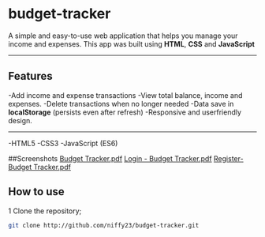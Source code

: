 # budget-tracker
A simple and easy-to-use web application that helps you manage your income and expenses.
This app was built using **HTML**, **CSS** and **JavaScript**


---


## Features
-Add income and expense transactions
-View total balance, income and expenses.
-Delete transactions when no longer needed
-Data save in **localStorage** (persists even after refresh)
-Responsive and userfriendly design.

---
-HTML5
-CSS3
-JavaScript (ES6)

##Screenshots
[Budget Tracker.pdf](https://github.com/user-attachments/files/22175521/Budget.Tracker.pdf)
[Login - Budget Tracker.pdf](https://github.com/user-attachments/files/22175527/Login.-.Budget.Tracker.pdf)
[Register- Budget Tracker.pdf](https://github.com/user-attachments/files/22175534/Register-.Budget.Tracker.pdf)

## How to use
1 Clone the repository;
```bash
git clone http://github.com/niffy23/budget-tracker.git
